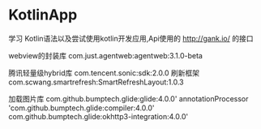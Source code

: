 # KotlinApp
学习 Kotlin语法以及尝试使用kotlin开发应用,Api使用的 http://gank.io/ 的接口

 webview的封装库
com.just.agentweb:agentweb:3.1.0-beta

腾讯轻量级hybrid库
com.tencent.sonic:sdk:2.0.0
 刷新框架
com.scwang.smartrefresh:SmartRefreshLayout:1.0.3

 加载图片库
com.github.bumptech.glide:glide:4.0.0'
annotationProcessor 'com.github.bumptech.glide:compiler:4.0.0'
com.github.bumptech.glide:okhttp3-integration:4.0.0'
